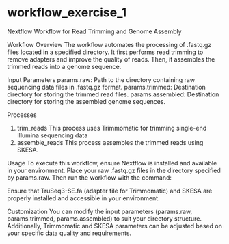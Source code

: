 # workflow_exercise_1

Nextflow Workflow for Read Trimming and Genome Assembly

Workflow Overview
The workflow automates the processing of .fastq.gz files located in a specified directory. It first performs read trimming to remove adapters and improve the quality of reads. Then, it assembles the trimmed reads into a genome sequence.

Input Parameters
params.raw: Path to the directory containing raw sequencing data files in .fastq.gz format.
params.trimmed: Destination directory for storing the trimmed read files.
params.assembled: Destination directory for storing the assembled genome sequences.

Processes
1. trim_reads
This process uses Trimmomatic for trimming single-end Illumina sequencing data
2. assemble_reads
This process assembles the trimmed reads using SKESA.

Usage
To execute this workflow, ensure Nextflow is installed and available in your environment. Place your raw .fastq.gz files in the directory specified by params.raw. Then run the workflow with the command:

Ensure that TruSeq3-SE.fa (adapter file for Trimmomatic) and SKESA are properly installed and accessible in your environment.

Customization
You can modify the input parameters (params.raw, params.trimmed, params.assembled) to suit your directory structure. Additionally, Trimmomatic and SKESA parameters can be adjusted based on your specific data quality and requirements.
